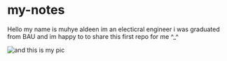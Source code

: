 # my-notes
Hello my name is muhye aldeen 
im an electicral engineer 
i was graduated from BAU 
and im happy to to share this first repo for me ^_^ 

  ![and this is my pic](https://www.facebook.com/photo/?fbid=5539632972790673&set=a.102486496505375)

